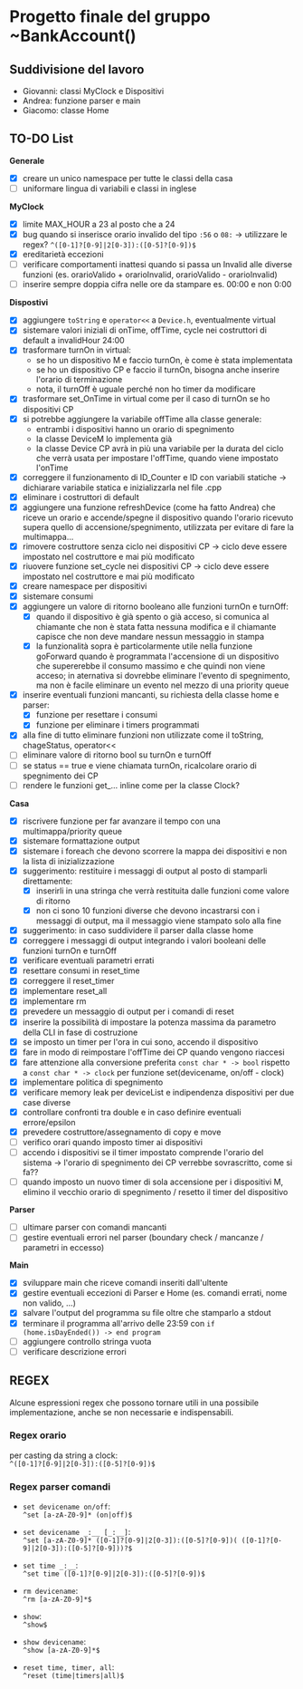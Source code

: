 # Progetto finale del gruppo ~BankAccount()
## Suddivisione del lavoro
- Giovanni: classi MyClock e Dispositivi
- Andrea: funzione parser e main
- Giacomo: classe Home

## TO-DO List
**Generale**
- [x] creare un unico namespace per tutte le classi della casa
- [ ] uniformare lingua di variabili e classi in inglese

**MyClock**
- [x] limite MAX_HOUR a 23 al posto che a 24
- [x] bug quando si inserisce orario invalido del tipo ``:56`` o ``08:`` -> utilizzare le regex? ``^([0-1]?[0-9]|2[0-3]):([0-5]?[0-9])$``
- [x] ereditarietà eccezioni
- [ ] verificare comportamenti inattesi quando si passa un Invalid alle diverse funzioni (es. orarioValido + orarioInvalid, orarioValido - orarioInvalid)
- [ ] inserire sempre doppia cifra nelle ore da stampare es. 00:00 e non 0:00

**Dispostivi**
- [x] aggiungere ``toString`` e ``operator<<`` a ``Device.h``, eventualmente virtual
- [x] sistemare valori iniziali di onTime, offTime, cycle nei costruttori di default a invalidHour 24:00
- [x] trasformare turnOn in virtual:
  - se ho un dispositivo M e faccio turnOn, è come è stata implementata
  - se ho un dispositivo CP e faccio il turnOn, bisogna anche inserire l'orario di terminazione
  - nota, il turnOff è uguale perché non ho timer da modificare
- [x] trasformare set_OnTime in virtual come per il caso di turnOn se ho dispositivi CP
- [x] si potrebbe aggiungere la variabile offTime alla classe generale:
  - entrambi i dispositivi hanno un orario di spegnimento
  - la classe DeviceM lo implementa già
  - la classe Device CP avrà in più una variabile per la durata del ciclo che verrà usata per impostare l'offTime, quando viene impostato l'onTime
- [x] correggere il funzionamento di ID_Counter e ID con variabili statiche -> dichiarare variabile statica e inizializzarla nel file .cpp
- [x] eliminare i costruttori di default
- [x] aggiungere una funzione refreshDevice (come ha fatto Andrea) che riceve un orario e accende/spegne il dispositivo quando l'orario ricevuto supera quello di accensione/spegnimento, utilizzata per evitare di fare la multimappa...
- [x] rimovere costruttore senza ciclo nei dispositivi CP -> ciclo deve essere impostato nel costruttore e mai più modificato
- [x] riuovere funzione set_cycle nei dispositivi CP -> ciclo deve essere impostato nel costruttore e mai più modificato
- [x] creare namespace per dispositivi
- [x] sistemare consumi
- [x] aggiungere un valore di ritorno booleano alle funzioni turnOn e turnOff:
  - [x] quando il dispositivo è già spento o già acceso, si comunica al chiamante che non è stata fatta nessuna modifica e il chiamante capisce che non deve mandare nessun messaggio in stampa
  - [x] la funzionalità sopra è particolarmente utile nella funzione goForward quando è programmata l'accensione di un dispositivo che supererebbe il consumo massimo e che quindi non viene acceso; in aternativa si dovrebbe eliminare l'evento di spegnimento, ma non è facile eliminare un evento nel mezzo di una priority queue
- [x] inserire eventuali funzioni mancanti, su richiesta della classe home e parser:
  - [x] funzione per resettare i consumi
  - [x] funzione per eliminare i timers programmati
- [x] alla fine di tutto eliminare funzioni non utilizzate come il toString, chageStatus, operator<<
- [ ] eliminare valore di ritorno bool su turnOn e turnOff
- [ ] se status == true e viene chiamata turnOn, ricalcolare orario di spegnimento dei CP
- [ ] rendere le funzioni get_... inline come per la classe Clock?

**Casa**
- [x] riscrivere funzione per far avanzare il tempo con una multimappa/priority queue
- [x] sistemare formattazione output
- [x] sistemare i foreach che devono scorrere la mappa dei dispositivi e non la lista di inizializzazione
- [x] suggerimento: restituire i messaggi di output al posto di stamparli direttamente:
  - [x] inserirli in una stringa che verrà restituita dalle funzioni come valore di ritorno
  - [x] non ci sono 10 funzioni diverse che devono incastrarsi con i messaggi di output, ma il messaggio viene stampato solo alla fine
- [x] suggerimento: in caso suddividere il parser dalla classe home
- [x] correggere i messaggi di output integrando i valori booleani delle funzioni turnOn e turnOff
- [x] verificare eventuali parametri errati
- [x] resettare consumi in reset_time
- [x] correggere il reset_timer
- [x] implementare reset_all
- [x] implementare rm
- [x] prevedere un messaggio di output per i comandi di reset
- [x] inserire la possibilità di impostare la potenza massima da parametro della CLI in fase di costruzione
- [x] se imposto un timer per l'ora in cui sono, accendo il dispositivo
- [x] fare in modo di reimpostare l'offTime dei CP quando vengono riaccesi
- [x] fare attenzione alla conversione preferita ``const char * -> bool`` rispetto a ``const char * -> clock`` per funzione set(devicename, on/off - clock)
- [x] implementare politica di spegnimento
- [x] verificare memory leak per deviceList e indipendenza dispositivi per due case diverse
- [x] controllare confronti tra double e in caso definire eventuali errore/epsilon
- [x] prevedere costruttore/assegnamento di copy e move
- [ ] verifico orari quando imposto timer ai dispositivi
- [ ] accendo i dispositivi se il timer impostato comprende l'orario del sistema -> l'orario di spegnimento dei CP verrebbe sovrascritto, come si fa??
- [ ] quando imposto un nuovo timer di sola accensione per i dispositivi M, elimino il vecchio orario di spegnimento / resetto il timer del dispositivo

**Parser**
- [ ] ultimare parser con comandi mancanti
- [ ] gestire eventuali errori nel parser (boundary check / mancanze / parametri in eccesso)

**Main**
- [x] sviluppare main che riceve comandi inseriti dall'ultente
- [x] gestire eventuali eccezioni di Parser e Home (es. comandi errati, nome non valido, ...)
- [x] salvare l'output del programma su file oltre che stamparlo a stdout
- [x] terminare il programma all'arrivo delle 23:59 con ``if (home.isDayEnded()) -> end program``
- [ ] aggiungere controllo stringa vuota
- [ ] verificare descrizione errori

## REGEX
Alcune espressioni regex che possono tornare utili in una possibile implementazione, anche se non necessarie e indispensabili.

### Regex orario
per casting da string a clock: \
``^([0-1]?[0-9]|2[0-3]):([0-5]?[0-9])$``

### Regex parser comandi
- ``set devicename on/off``: \
``^set [a-zA-Z0-9]* (on|off)$``

- ``set devicename _:__ [_:__]``: \
``^set [a-zA-Z0-9]* ([0-1]?[0-9]|2[0-3]):([0-5]?[0-9])( ([0-1]?[0-9]|2[0-3]):([0-5]?[0-9]))?$``

- ``set time _:__``: \
``^set time ([0-1]?[0-9]|2[0-3]):([0-5]?[0-9])$``

- ``rm devicename``: \
``^rm [a-zA-Z0-9]*$``

- ``show``: \
``^show$``

- ``show devicename``: \
``^show [a-zA-Z0-9]*$``

- ``reset time, timer, all``: \
``^reset (time|timers|all)$``

